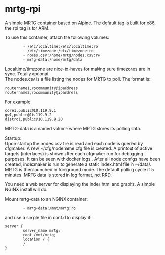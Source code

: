 # mrtg-rpi

A simple MRTG container based on Alpine. The default tag is built for x86, the rpi tag is for ARM.

To use this container, attach the following volumes:

~~~~
        - /etc/localtime:/etc/localtime:ro  
        - /etc/timezone:/etc/timezone:ro  
        - nodes.csv:/home/mrtg/nodes.csv:ro  
        - mrtg-data:/home/mrtg/data  
~~~~

Localtime/timezone are nice-to-haves for making sure timezones are in sync. Totally optional.  
The nodes.csv is a file listing the nodes for MRTG to poll. The format is:  
~~~~
routername1,rocommunity@ipaddress  
routername2,rocommunity@ipaddress  
~~~~
For example:  
~~~~
core1,public@10.119.9.1  
gw1,public@10.119.9.2  
distro1,public@10.119.9.20  
~~~~

MRTG-data is a named volume where MRTG stores its polling data.

Startup:  
Upon startup the nodes.csv file is read and each node is queried by cfgmaker. A new ~/cfg/nodename.cfg file is created.
A printout of active targets (interfaces) is shown after each cfgmaker run for debugging purposes. It can be seen with docker logs <containername>.
After all node configs have been created, indexmaker is run to generate a static index.html file in ~/data/.
MRTG is then launched in foreground mode. The default polling cycle if 5 minutes.
MRTG data is stored in log format, not RRD.

You need a web server for displaying the index.html and graphs. A simple NGINX install will do.

Mount mrtg-data to an NGINX container:  

~~~~
        - mrtg-data:/mnt/mrtg:ro
~~~~

and use a simple file in conf.d to display it:  

~~~~
server {
        server_name mrtg;
        root /mnt/mrtg;
        location / {
        }
}
~~~~
